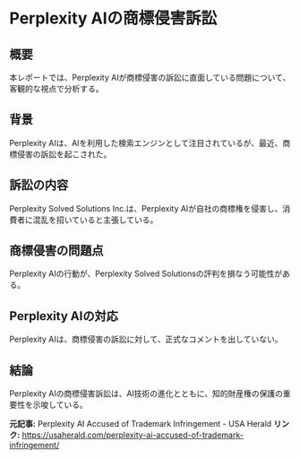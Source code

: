 # Perplexity AIの商標侵害訴訟
## 概要
本レポートでは、Perplexity AIが商標侵害の訴訟に直面している問題について、客観的な視点で分析する。
## 背景
Perplexity AIは、AIを利用した検索エンジンとして注目されているが、最近、商標侵害の訴訟を起こされた。
## 訴訟の内容
Perplexity Solved Solutions Inc.は、Perplexity AIが自社の商標権を侵害し、消費者に混乱を招いていると主張している。
## 商標侵害の問題点
Perplexity AIの行動が、Perplexity Solved Solutionsの評判を損なう可能性がある。
## Perplexity AIの対応
Perplexity AIは、商標侵害の訴訟に対して、正式なコメントを出していない。
## 結論
Perplexity AIの商標侵害訴訟は、AI技術の進化とともに、知的財産権の保護の重要性を示唆している。

**元記事:** Perplexity AI Accused of Trademark Infringement - USA Herald
**リンク:** https://usaherald.com/perplexity-ai-accused-of-trademark-infringement/